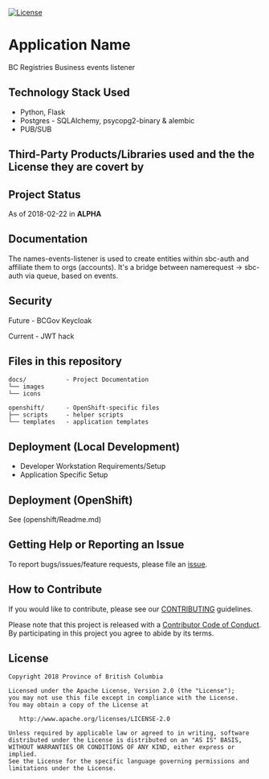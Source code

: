
[![License](https://img.shields.io/badge/License-Apache%202.0-blue.svg)](LICENSE)


# Application Name

BC Registries Business events listener

## Technology Stack Used
* Python, Flask
* Postgres -  SQLAlchemy, psycopg2-binary & alembic
* PUB/SUB

## Third-Party Products/Libraries used and the the License they are covert by

## Project Status
As of 2018-02-22 in **ALPHA**

## Documentation

The names-events-listener is used to create entities within sbc-auth and affiliate them to orgs (accounts).
It's a bridge between namerequest -> sbc-auth via queue, based on events.

## Security

Future - BCGov Keycloak

Current - JWT hack

## Files in this repository

```
docs/           - Project Documentation
└── images
└── icons

openshift/      - OpenShift-specific files
├── scripts     - helper scripts
└── templates   - application templates
```

## Deployment (Local Development)

* Developer Workstation Requirements/Setup
* Application Specific Setup

## Deployment (OpenShift)

See (openshift/Readme.md)

## Getting Help or Reporting an Issue

To report bugs/issues/feature requests, please file an [issue](../../issues).

## How to Contribute

If you would like to contribute, please see our [CONTRIBUTING](./CONTRIBUTING.md) guidelines.

Please note that this project is released with a [Contributor Code of Conduct](./CODE_OF_CONDUCT.md).
By participating in this project you agree to abide by its terms.

## License

    Copyright 2018 Province of British Columbia

    Licensed under the Apache License, Version 2.0 (the "License");
    you may not use this file except in compliance with the License.
    You may obtain a copy of the License at

       http://www.apache.org/licenses/LICENSE-2.0

    Unless required by applicable law or agreed to in writing, software
    distributed under the License is distributed on an "AS IS" BASIS,
    WITHOUT WARRANTIES OR CONDITIONS OF ANY KIND, either express or implied.
    See the License for the specific language governing permissions and
    limitations under the License.

